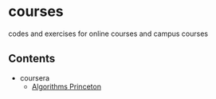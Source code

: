 # courses
codes and exercises for online courses and campus courses

## Contents
- coursera
	- [Algorithms Princeton](algorithms-princeton)

